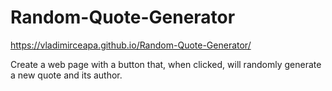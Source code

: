 
# Random-Quote-Generator

https://vladimirceapa.github.io/Random-Quote-Generator/

Create a web page with a button that, when clicked, will randomly generate a new quote and its author.

